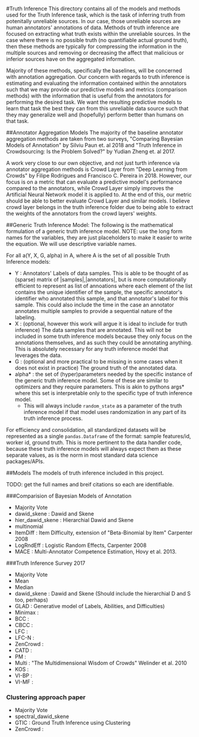 #Truth Inference
This directory contains all of the models and methods used for the Truth Inference task, which is the task of inferring truth from potenitally unreliable sources. In our case, those unreliable sources are human annotators' annotations of data. Methods of truth inference are focused on extracting what truth exists within the unreliable sources. In the case where there is no possible truth (no quantifiable actual ground truth), then these methods are typically for compressing the information in the multiple sources and removing or decreasing the affect that malicious or inferior sources have on the aggregated information.

Majority of these methods, specifically the baselines, will be concerned with annotation aggregation. Our concern with regards to truth inference is estimating and evaluating the information contained within the annotators such that we may provide our predictive models and metrics (comparison methods) with the information that is useful from the annotators for performing the desired task. We want the resulting predictive models to learn that task the best they can from this unreliable data source such that they may generalize well and (hopefully) perform better than humans on that task.

##Annotator Aggregation Models
The majority of the baseline annotator aggregation methods are taken from two surveys, "Comparing Bayesian Models of Annotation" by Silviu Paun et. al 2018 and "Truth Inference in Crowdsourcing: Is the Problem Solved?" by Yudian Zheng et. al 2017.

A work very close to our own objective, and not just turth inference via annotator aggregation methods is Crowd Layer from "Deep Learning from Crowds" by Filipe Rodrigues and Francisco C. Pereira in 2018. However, our focus is on a metric that can evaluate a predictive model's performance compared to the annotators, while Crowd Layer simply improves the Artificial Neural Network model it is applied to. At the end of this, our metric should be able to better evaluate Crowd Layer and similar models. I believe crowd layer belongs in the truth inference folder due to being able to extract the weights of the annotators from the crowd layers' weights. 


##Generic Truth Inference Model:
The following is the mathematical formulation of a generic truth inference model. NOTE: use the long form names for the variables, they are just placeholders to make it easier to write the equation. We will use descriptive variable names.

For all a(Y, X, G, alpha) in A, where A is the set of all possible Truth Inference models:
- Y : Annotators' Labels of data samples. This is able to be thought of as (sparse) matrix of |samples|,|annotators|, but is more computationally efficient to represent as list of annoations where each element of the list contains the unique identifier of the sample, the specific annotator's identifier who annotated this sample, and that annotator's label for this sample. This could also include the time in the case an annotator annotates multiple samples to provide a sequential nature of the labeling.
- X : (optional, however this work will argue it is ideal to include for truth inference) The data samples that are annotated. This will not be included in some truth inference models because they only focus on the annotations themselves, and as such they could be annotating anything. This is absolutely necessary for any truth inference model that leverages the data.
- G : (optional and more practical to be missing in some cases when it does not exist in practice) The ground truth of the annotated data.
- alpha\* : the set of (hyper)parameters needed by the specific instance of the generic truth inference model. Some of these are similar to optimizers and they require parameters. This is akin to pythons args\* where this set is interpretable only to the specific type of truth inference model.
    + This will always include `random_state` as a parameter of the truth inference model if that model uses randomization in any part of its truth inference process.

For efficiency and consolidation, all standardized datasets will be represented as a single `pandas.Dataframe` of the format: sample features/id, worker id, ground truth.
This is more pertinent to the data handler code, because these truth inference models will always expect them as these separate values, as is the norm in most standard data science packages/APIs.

##Models
The models of truth inference included in this project.

TODO: get the full names and breif citations so each are identifiable.

###Comparision of Bayesian Models of Annotation
- Majority Vote
- dawid\_skene : Dawid and Skene
- hier\_dawid\_skene : Hierarchial Dawid and Skene
- multinomial
- ItemDiff : Item Difficulty, extension of "Beta-Binomial by Item" Carpenter 2008
- LogRndEff : Logistic Random Effects, Carpenter 2008
- MACE : Multi-Annotator Competence Estimation, Hovy et al. 2013.

###Truth Inference Survey 2017
- Majority Vote
- Mean
- Median
- dawid\_skene : Dawid and Skene (Should include the hierarchial D and S too, perhaps)
- GLAD : Generative model of Labels, Abilities, and Difficulties)
- Minimax : 
- BCC : 
- CBCC : 
- LFC : 
- LFC-N : 
- ZenCrowd : 
- CATD : 
- PM : 
- Multi : "The Multidimensional Wisdom of Crowds" Welinder et al. 2010
- KOS :
- VI-BP : 
- VI-MF :

### Clustering approach paper
- Majority Vote
- spectral\_dawid\_skene
- GTIC : Ground Truth Inference using Clustering
- ZenCrowd : 
